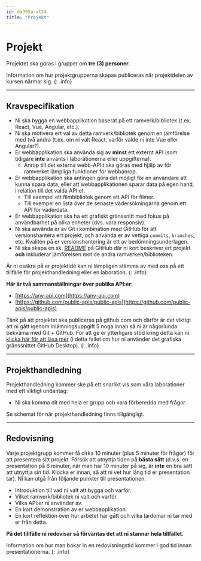 ```yaml
---
id: da395a-vt24
title: "Projekt"
---
```


# Projekt

Projektet ska göras i grupper om **tre (3) personer**.

Information om hur projektgrupperna skapas publiceras när projektdelen av kursen närmar sig.
{: .info}

<!--
Ni anmäler er projektgrupp via Canvas på den här länken: [https://mau.instructure.com/courses/12971/assignments/92559](). Anmäl er grupp **senast den 10:e Maj (23:59)** - det är **superviktigt** att ni gör detta i tid, så att ni får redovisa projektet vid redovisningstillfällena i slutet av kursen

Hittar ni ingen projektgrupp så skriv (i god tid) i kanalen `#hitta-projektgrupp` på Discord för att hitta andra studenter som också vill hitat en projektgrupp.

Skulle ni inte lyckas att skapa en grupp innan deadline så **skapa en grupp med bara en person i (du)** - så kommer vi att slå ihop alla "en"- och "två"-grupper till "tre"-grupper senast den 12:e maj.

-->

---

## Kravspecifikation

* Ni ska bygga en webbapplikation baserat på ett ramverk/bibliotek (t.ex. React, Vue, Angular, etc.).
* Ni ska motivera ert val av detta ramverk/bibliotek genom en jämförelse med två andra (t.ex. om ni valt React, varför valde ni inte Vue eller Angular?).
* Er webbapplikation ska använda sig av **minst** ett externt API (som tidigare **inte** använts i laborationerna eller uppgifterna).
	* Anrop till det externa webb-API:t ska göras med hjälp av för ramverket lämpliga funktioner för webbanrop.
* Er webbapplikation ska antingen göra det möjligt för en användare att kunna spara data, eller att webbapplikationen sparar data på egen hand, i relation till det valda API:et.
    * Till exempel ett filmbibliotek genom ett API för filmer.
    * Till exempel en lista över de senaste vädersökningarna genom ett API för väderdata.
* Er webbapplikation ska ha ett grafiskt gränssnitt med fokus på användbarhet på olika enheter (dvs. vara responsiv).
* Ni ska använda er av Git i kombination med GitHub för att versionshantera ert projekt, och använda er av vettiga `commits`, `branches`, etc. Kvalitén på er versionshantering är ett av bedömningsunderlagen.
* Ni ska skapa en sk. [README](https://docs.github.com/en/repositories/managing-your-repositorys-settings-and-features/customizing-your-repository/about-readmes) på GitHub där ni kort beskriver ert projekt **och** inkluderar jämförelsen mot de andra ramverken/biblioteken.

Är ni osäkra på er projektidé kan ni lämpligen stämma av med oss på ett tillfälle för projekthandledning eller en laboration.
{: .info}

**Här är två sammanställningar över publika API:er:**

* [https://any-api.com](https://any-api.com)
* [https://github.com/public-apis/public-apis](https://github.com/public-apis/public-apis)

Tänk på att projektet ska publiceras på github.com och därför är det viktigt att ni gått igenom inlämningsuppgift 5 noga innan så ni är någorlunda bekväma med Git + GitHub. För att ge er ytterligare stöd kring detta kan ni [klicka här för att läsa mer](https://github.com/trumtomte/introduktion-git-och-github/blob/master/working-with-github-desktop.md) (i detta fallet om hur ni använder det grafiska gränssnittet GitHub Desktop).
{: .info}

---

## Projekthandledning

Projekthandledning kommer ske på ett snarlikt vis som våra laborationer med ett viktigt undantag:

* Ni ska komma dit med hela er grupp och vara förberedda med frågor.

Se schemat för när projekthandledning finns tillgängligt.

---

## Redovisning

Varje projektgrupp kommer få cirka 10 minuter (plus 5 minuter för frågor) för att presentera sitt projekt. Försök att utnyttja tiden på **bästa sätt** (d.v.s. en presentation på 6 minuter, när man har 10 minuter på sig, är **inte** en bra sätt att utnyttja sin tid. Klocka er innan, så att ni vet hur lång tid er presentation tar). Ni kan utgå från följande punkter till presentationen:

* Introduktion till vad ni valt att bygga och varför.
* Vilket ramverk/bibliotek ni valt och varför.
* Vilka API:er ni använder av.
* En kort demonstration av er webbapplikation.
* En kort reflektion över hur arbetet har gått och vilka lärdomar ni tar med er från detta.

**På det tillfälle ni redovisar så förväntas det att ni stannar hela tillfället.**

Information om hur man bokar in en redovisningstid kommer i god tid innan presentationerna.
{: .info}
